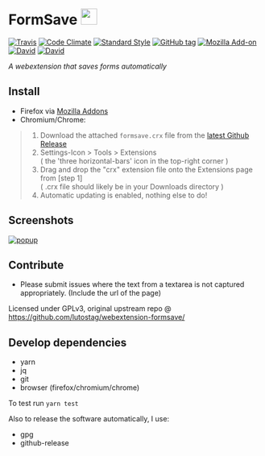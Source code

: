# FormSave <img src="https://cdn.rawgit.com/lutostag/webextension-formsave/master/formsave/icons/icon.svg" alt="" width="32" height="32">
[![Travis](https://img.shields.io/travis/lutostag/webextension-formsave/master.svg)](https://travis-ci.org/lutostag/webextension-formsave) [![Code Climate](https://img.shields.io/codeclimate/github/lutostag/webextension-formsave.svg)](https://codeclimate.com/github/lutostag/webextension-formsave/) [![Standard Style](https://img.shields.io/badge/code%20style-standard-brightgreen.svg)](https://standardjs.com/) [![GitHub tag](https://img.shields.io/github/tag/lutostag/webextension-formsave.svg)](https://github.com/lutostag/webextension-formsave/) [![Mozilla Add-on](https://img.shields.io/amo/v/formsave.svg)](https://addons.mozilla.org/en-US/firefox/addon/formsave/) [![David](https://img.shields.io/david/lutostag/webextension-formsave.svg)](https://david-dm.org/lutostag/webextension-formsave) [![David](https://img.shields.io/david/dev/lutostag/webextension-formsave.svg)](https://david-dm.org/lutostag/webextension-formsave?type=dev)

*A webextension that saves forms automatically*

## Install
* Firefox via [Mozilla Addons](https://addons.mozilla.org/en-US/firefox/addon/formsave/)
* Chromium/Chrome:
> 1. Download the attached `formsave.crx` file from the [latest Github Release](https://github.com/lutostag/webextension-formsave/releases/latest)
> 2. Settings-Icon > Tools > Extensions  
> ( the 'three horizontal-bars' icon in the top-right corner )
> 3. Drag and drop the "crx" extension file onto the Extensions page from [step 1]  
> ( .crx file should likely be in your Downloads directory )
> 4. Automatic updating is enabled, nothing else to do!

## Screenshots
[![popup](https://cdn.rawgit.com/lutostag/webextension-formsave/master/doc/screenshots/popup.png)](https://github.com/lutostag/webextension-formsave/tree/master/doc/screenshots)

## Contribute
* Please submit issues where the text from a textarea is not captured appropriately. (Include the url of the page)

Licensed under GPLv3, original upstream repo @ https://github.com/lutostag/webextension-formsave/

## Develop dependencies
* yarn
* jq
* git
* browser (firefox/chromium/chrome)

To test run `yarn test`

Also to release the software automatically, I use:
* gpg
* github-release
